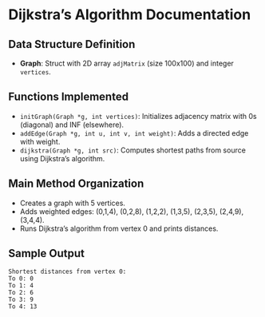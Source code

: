 # Dijkstra’s Algorithm Documentation

## Data Structure Definition
- **Graph**: Struct with 2D array `adjMatrix` (size 100x100) and integer `vertices`.

## Functions Implemented
- `initGraph(Graph *g, int vertices)`: Initializes adjacency matrix with 0s (diagonal) and INF (elsewhere).
- `addEdge(Graph *g, int u, int v, int weight)`: Adds a directed edge with weight.
- `dijkstra(Graph *g, int src)`: Computes shortest paths from source using Dijkstra’s algorithm.

## Main Method Organization
- Creates a graph with 5 vertices.
- Adds weighted edges: (0,1,4), (0,2,8), (1,2,2), (1,3,5), (2,3,5), (2,4,9), (3,4,4).
- Runs Dijkstra’s algorithm from vertex 0 and prints distances.

## Sample Output
```
Shortest distances from vertex 0:
To 0: 0
To 1: 4
To 2: 6
To 3: 9
To 4: 13
```